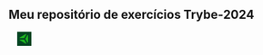  <h2>Meu repositório de exercícios Trybe-2024</h2>
 <div><img src="Importante/img/ty.png" alt="logo" width="25" height="25" style="margin-left:15px"></div>

